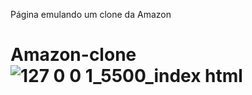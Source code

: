 Página emulando um clone da Amazon
# Amazon-clone![127 0 0 1_5500_index html](https://user-images.githubusercontent.com/102264317/210188275-0661d601-876a-43d8-9b56-e234cba43d33.png)
